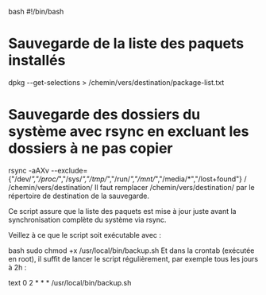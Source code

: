 bash
#!/bin/bash

# Sauvegarde de la liste des paquets installés
dpkg --get-selections > /chemin/vers/destination/package-list.txt

# Sauvegarde des dossiers du système avec rsync en excluant les dossiers à ne pas copier
rsync -aAXv --exclude={"/dev/*","/proc/*","/sys/*","/tmp/*","/run/*","/mnt/*","/media/*","/lost+found"} / /chemin/vers/destination/
Il faut remplacer /chemin/vers/destination/ par le répertoire de destination de la sauvegarde.

Ce script assure que la liste des paquets est mise à jour juste avant la synchronisation complète du système via rsync.

Veillez à ce que le script soit exécutable avec :

bash
sudo chmod +x /usr/local/bin/backup.sh
Et dans la crontab (exécutée en root), il suffit de lancer le script régulièrement, par exemple tous les jours à 2h :

text
0 2 * * * /usr/local/bin/backup.sh
